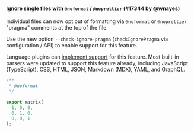 #### Ignore single files with `@noformat` / `@noprettier` (#17344 by @wnayes)

Individual files can now opt out of formatting via `@noformat` or `@noprettier` "pragma" comments at the top of the file.

Use the new option `--check-ignore-pragma` (`checkIgnorePragma` via configuration / API) to enable support for this feature.

Language plugins can [implement support](https://prettier.io/docs/plugins#parsers) for this feature. Most built-in parsers were updated to support this feature already, including JavaScript (TypeScript), CSS, HTML, JSON, Markdown (MDX), YAML, and GraphQL.

<!-- prettier-ignore -->
```jsx
/**
 * @noformat
 */

export matrix(
  1, 0, 0,
  0, 1, 0,
  0, 0, 1
);
```
